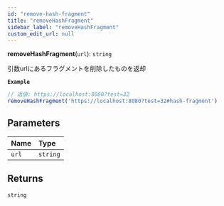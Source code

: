 ```yaml
---
id: "remove-hash-fragment"
title: "removeHashFragment"
sidebar_label: "removeHashFragment"
custom_edit_url: null
---
```


**removeHashFragment**(`url`): `string`

引数urlにあるフラグメントを削除したものを返却

**`Example`**

```ts
// 返値: https://localhost:8080?test=32
removeHashFragment('https://localhost:8080?test=32#hash-fragment')
```

## Parameters

| Name | Type |
| :------ | :------ |
| `url` | `string` |

## Returns

`string`
